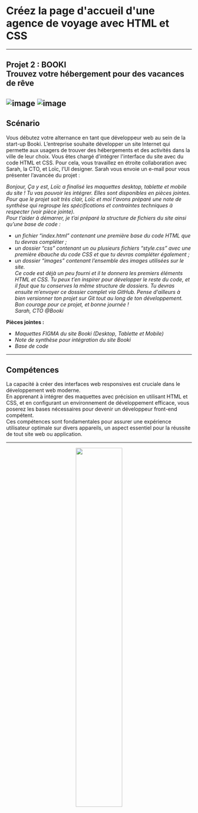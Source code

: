 # Créez la page d'accueil d'une agence de voyage avec HTML et CSS
------------------
Projet 2 : BOOKI  
Trouvez votre hébergement pour des vacances de rêve
-----------------
![image](https://img.shields.io/badge/HTML5-E34F26?style=for-the-badge&logo=html5&logoColor=white)
![image](https://img.shields.io/badge/CSS3-1572B6?style=for-the-badge&logo=css3&logoColor=white)
------------------
## Scénario
Vous débutez votre alternance en tant que développeur web au sein de la start-up Booki. L’entreprise souhaite développer un site Internet qui permette aux usagers de trouver des hébergements et des activités dans la ville de leur choix. Vous êtes chargé d'intégrer l'interface du site avec du code HTML et CSS. Pour cela, vous travaillez en étroite collaboration avec Sarah, la CTO, et Loïc, l’UI designer. Sarah vous envoie un e-mail pour vous présenter l’avancée du projet :

*Bonjour,*
*Ça y est, Loïc a finalisé les maquettes desktop, tablette et mobile du site ! Tu vas pouvoir les intégrer. Elles sont disponibles en pièces jointes.*  
*Pour que le projet soit très clair, Loïc et moi t’avons préparé une note de synthèse qui regroupe les spécifications et contraintes techniques à respecter (voir pièce jointe).*  
*Pour t’aider à démarrer, je t’ai préparé la structure de fichiers du site ainsi qu’une base de code :*   
* *un fichier “index.html” contenant une première base du code HTML que tu devras compléter ;*  
* *un dossier “css” contenant un ou plusieurs fichiers “style.css” avec une première ébauche du code CSS et que tu devras compléter également ;*  
* *un dossier “images” contenant l’ensemble des images utilisées sur le site.*  
*Ce code est déjà un peu fourni et il te donnera les premiers éléments HTML et CSS. Tu peux t’en inspirer pour développer le reste du code, et il faut que tu conserves la même structure de dossiers.   Tu devras ensuite m’envoyer ce dossier complet via GitHub. Pense d'ailleurs à bien versionner ton projet sur Git tout au long de ton développement.*  
*Bon courage pour ce projet, et bonne journée !*  
*Sarah, CTO @Booki*  

__Pièces jointes :__

* *Maquettes FIGMA du site Booki  (Desktop, Tablette et Mobile)*
* *Note de synthèse pour intégration du site Booki*  
* *Base de code*  
------------------
## Compétences
La capacité à créer des interfaces web responsives est cruciale dans le développement web moderne.  
En apprenant à intégrer des maquettes avec précision en utilisant HTML et CSS, et en configurant un environnement de développement efficace, vous poserez les bases nécessaires pour devenir un développeur front-end compétent.  
Ces compétences sont fondamentales pour assurer une expérience utilisateur optimale sur divers appareils, un aspect essentiel pour la réussite de tout site web ou application.

---------------

<p align="center" width="100%">
    <img width="50%" src="https://github.com/Bernard-VERA/Projet-2/blob/main/booki.jpg"> 
</p>